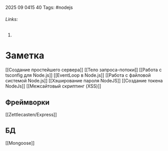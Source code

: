 2025 09 0415 40
Tags: #nodejs 
###### Links: 
1) 
# Заметка
[[Создание простейшего сервера]]
[[Тело запроса-потоки]]
[[Работа с tsconfig для Node.js]]
[[EventLoop в Node.js]]
[[Работа с файловой системой Node.js]]
[[Хэширование пароля NodeJS]]
[[Создание токена NodeJs]]
[[Межсайтовый скриптинг (XSS)]]


## Фреймворки
[[Zettlecasten/Express]]


## БД
[[Mongoose]]